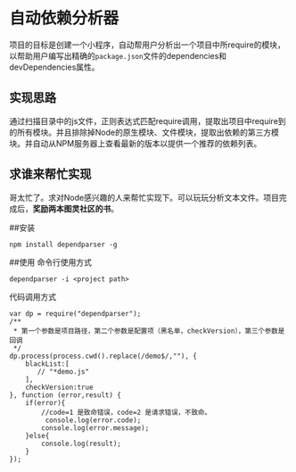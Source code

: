 自动依赖分析器
===
项目的目标是创建一个小程序，自动帮用户分析出一个项目中所require的模块，以帮助用户编写出精确的`package.json`文件的dependencies和devDependencies属性。

## 实现思路
通过扫描目录中的js文件，正则表达式匹配require调用，提取出项目中require到的所有模块。并且排除掉Node的原生模块、文件模块，提取出依赖的第三方模块。并自动从NPM服务器上查看最新的版本以提供一个推荐的依赖列表。  

## 求谁来帮忙实现
哥太忙了。求对Node感兴趣的人来帮忙实现下。可以玩玩分析文本文件。项目完成后，**奖励两本图灵社区的书**。

##安装

```
npm install dependparser -g
```

##使用
命令行使用方式

```
dependparser -i <project path>
```
代码调用方式

```
var dp = require("dependparser");
/**
 * 第一个参数是项目路径，第二个参数是配置项（黑名单，checkVersion），第三个参数是回调
 */
dp.process(process.cwd().replace(/demo$/,""), {
    blackList:[
       // "*demo.js"
    ],
    checkVersion:true
}, function (error,result) {
    if(error){
        //code=1 是致命错误，code=2 是请求错误，不致命。
         console.log(error.code);
        console.log(error.message);
    }else{
        console.log(result); 
    }
});
```
